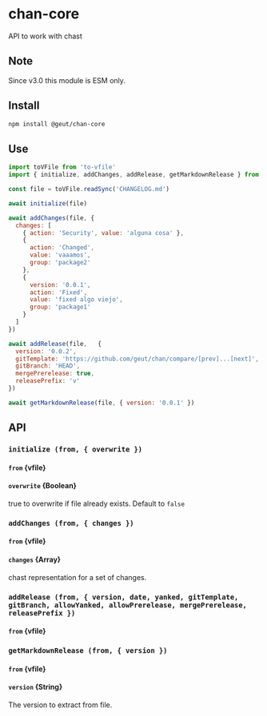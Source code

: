 # chan-core

API to work with chast

## Note

Since v3.0 this module is ESM only.

## Install

```sh
npm install @geut/chan-core
```

## Use

```js
import toVFile from 'to-vfile'
import { initialize, addChanges, addRelease, getMarkdownRelease } from '@geut/chan-core'

const file = toVFile.readSync('CHANGELOG.md')

await initialize(file)

await addChanges(file, {
  changes: [
    { action: 'Security', value: 'alguna cosa' },
    {
      action: 'Changed',
      value: 'vaaamos',
      group: 'package2'
    },
    {
      version: '0.0.1',
      action: 'Fixed',
      value: 'fixed algo viejo',
      group: 'package1'
    }
  ]
})

await addRelease(file,   {
  version: '0.0.2',
  gitTemplate: 'https://github.com/geut/chan/compare/[prev]...[next]',
  gitBranch: 'HEAD',
  mergePrerelease: true,
  releasePrefix: 'v'
})

await getMarkdownRelease(file, { version: '0.0.1' })

```
## API

### `initialize (from, { overwrite })`
#### `from` {vfile}
####  `overwrite` {Boolean} 
true to overwrite if file already exists. Default to `false`

### `addChanges (from, { changes })`
#### `from` {vfile}
#### `changes` {Array}
chast representation for a set of changes.

### `addRelease (from, { version, date, yanked, gitTemplate, gitBranch, allowYanked, allowPrerelease, mergePrerelease, releasePrefix })`
#### `from` {vfile}

### `getMarkdownRelease (from, { version })`
#### `from` {vfile}
#### `version` {String}
The version to extract from file.